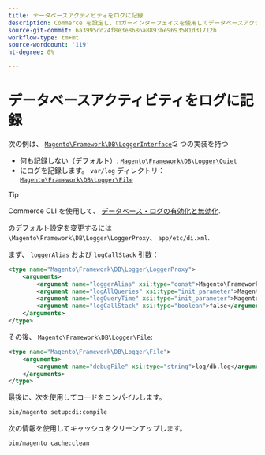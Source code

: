 ```yaml
---
title: データベースアクティビティをログに記録
description: Commerce を設定し、ロガーインターフェイスを使用してデータベースアクティビティを記録します。
source-git-commit: 6a3995dd24f8e3e8686a8893be9693581d31712b
workflow-type: tm+mt
source-wordcount: '119'
ht-degree: 0%

---
```



# データベースアクティビティをログに記録

次の例は、 [`Magento\Framework\DB\LoggerInterface`][interface]:2 つの実装を持つ

- 何も記録しない（デフォルト）: [`Magento\Framework\DB\Logger\Quiet`][quiet]
- にログを記録します。 `var/log` ディレクトリ： [`Magento\Framework\DB\Logger\File`][file]

>[!TIP]
>
>Commerce CLI を使用して、 [データベース・ログの有効化と無効化](../cli/enable-logging.md#database-logging).

のデフォルト設定を変更するには `\Magento\Framework\DB\Logger\LoggerProxy`、 `app/etc/di.xml`.

まず、 `loggerAlias` および `logCallStack` 引数：

```xml
<type name="Magento\Framework\DB\Logger\LoggerProxy">
    <arguments>
        <argument name="loggerAlias" xsi:type="const">Magento\Framework\DB\Logger\LoggerProxy::LOGGER_ALIAS_FILE</argument>
        <argument name="logAllQueries" xsi:type="init_parameter">Magento\Framework\Config\ConfigOptionsListConstants::CONFIG_PATH_DB_LOGGER_LOG_EVERYTHING</argument>
        <argument name="logQueryTime" xsi:type="init_parameter">Magento\Framework\Config\ConfigOptionsListConstants::CONFIG_PATH_DB_LOGGER_QUERY_TIME_THRESHOLD</argument>
        <argument name="logCallStack" xsi:type="boolean">false</argument>
    </arguments>
</type>
```

その後、 `Magento\Framework\DB\Logger\File`:

```xml
<type name="Magento\Framework\DB\Logger\File">
    <arguments>
        <argument name="debugFile" xsi:type="string">log/db.log</argument>
    </arguments>
</type>
```

最後に、次を使用してコードをコンパイルします。

```bash
bin/magento setup:di:compile
```

次の情報を使用してキャッシュをクリーンアップします。

```bash
bin/magento cache:clean
```

<!-- link definitions -->

[file]: https://github.com/magento/magento2/blob/2.4/lib/internal/Magento/Framework/DB/Logger/File.php
[interface]: https://github.com/magento/magento2/blob/2.4/lib/internal/Magento/Framework/DB/LoggerInterface.php
[quiet]: https://github.com/magento/magento2/blob/2.4/lib/internal/Magento/Framework/DB/Logger/Quiet.php
